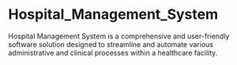 # Hospital_Management_System
Hospital Management System is a comprehensive and user-friendly software solution designed to streamline and automate various administrative and clinical processes within a healthcare facility. 
